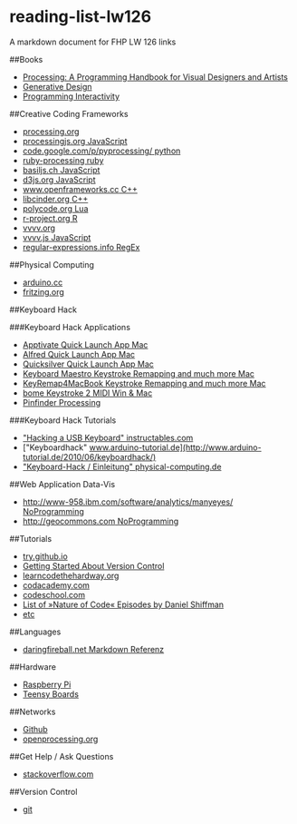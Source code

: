 reading-list-lw126
==================

A markdown document for FHP LW 126 links
 
##Books  
- [Processing: A Programming Handbook for Visual Designers and Artists](http://processing.org/books/)  
- [Generative Design](http://processing.org/books/)  
- [Programming Interactivity](http://shop.oreilly.com/product/9780596154158.do)    

##Creative Coding Frameworks  

- [processing.org](http://processing.org)  
- [processingjs.org JavaScript](http://processingjs.org)  
- [code.google.com/p/pyprocessing/ python  ](http://code.google.com/p/pyprocessing/)  
- [ruby-processing ruby](https://github.com/jashkenas/ruby-processing)  
- [basiljs.ch JavaScript](http://basiljs.ch)  
- [d3js.org JavaScript](http://d3js.org)  
- [www.openframeworks.cc C++](http://www.openframeworks.cc)  
- [libcinder.org C++](http://libcinder.org)  
- [polycode.org Lua](http://polycode.org)  
- [r-project.org R](http://www.r-project.org)  
- [vvvv.org](http://www.vvvv.org/)  
- [vvvv.js JavaScript](https://github.com/zauner/vvvv.js)
- [regular-expressions.info RegEx](http://www.regular-expressions.info)  

##Physical Computing  
- [arduino.cc](http://arduino.cc)  
- [fritzing.org](http://fritzing.org)  

##Keyboard Hack  

###Keyboard Hack Applications  
- [Apptivate Quick Launch App Mac](http://www.apptivateapp.com)  
- [Alfred Quick Launch App Mac](http://www.alfredapp.com)  
- [Quicksilver Quick Launch App Mac](http://qsapp.com)  
- [Keyboard Maestro Keystroke Remapping and much more Mac](http://www.keyboardmaestro.com/main/)  
- [KeyRemap4MacBook Keystroke Remapping and much more Mac](https://pqrs.org/macosx/keyremap4macbook/index.html.en)  
- [bome Keystroke 2 MIDI Win & Mac](http://www.bome.com/products/miditranslator/overview/osx)  
- [Pinfinder Processing](https://github.com/FH-Potsdam/Pinfinder)  


###Keyboard Hack Tutorials    
- ["Hacking a USB Keyboard" instructables.com](http://www.instructables.com/id/Hacking-a-USB-Keyboard/step3/A-note-on-pin-layouts-and-shift-registers/)  
- ["Keyboardhack" www.arduino-tutorial.de](http://www.arduino-tutorial.de/2010/06/keyboardhack/)  
- ["Keyboard-Hack / Einleitung" physical-computing.de](http://www.physical-computing.de/blog/2008/04/keyboard-hack-einleitung/)


##Web Application Data-Vis    
- [http://www-958.ibm.com/software/analytics/manyeyes/ NoProgramming  ](http://www-958.ibm.com/software/analytics/manyeyes/)  
- [http://geocommons.com NoProgramming  ](http://geocommons.com)  

##Tutorials  
- [try.github.io](http://try.github.io/levels/1/challenges/1)  
- [Getting Started About Version Control](http://git-scm.com/book/en/Getting-Started-About-Version-Control)
- [learncodethehardway.org](http://learncodethehardway.org)  
- [codacademy.com](http://codacademy.com)  
- [codeschool.com](https://www.codeschool.) 
- [List of »Nature of Code« Episodes by Daniel Shiffman](https://gist.github.com/Powder/7205813)
- [etc](http://lmgtfy.com/?q=online+programming+tutorial)  

##Languages  
- [daringfireball.net Markdown Referenz](http://daringfireball.net/projects/markdown/)  

##Hardware   
- [Raspberry Pi](http://www.raspberrypi.org)  
- [Teensy Boards](http://www.pjrc.com/store/teensy.html)  

##Networks  
- [Github](https://github.com)  
- [openprocessing.org](http://openprocessing.org)  

##Get Help / Ask Questions  
- [stackoverflow.com](http://stackoverflow.com)  

##Version Control  
- [git](http://git-scm.com)  

